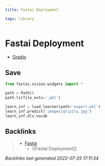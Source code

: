 ```yaml
---
title: Fastai Deployment

tags: library 
---
```


# Fastai Deployment
- [Gradio](Gradio.md)

## Save

```python
from fastai.vision.widgets import *
```

```python
path = Path()
path.ls(file_exts='.pkl')

learn_inf = load_learner(path/'export.pkl')
learn_inf.predict('images/grizzly.jpg')
learn_inf.dls.vocab
```


## Backlinks

> - [Fastai](fastai.md)
>   - [[Fastai Deployment]]

_Backlinks last generated 2022-07-25 17:11:34_
